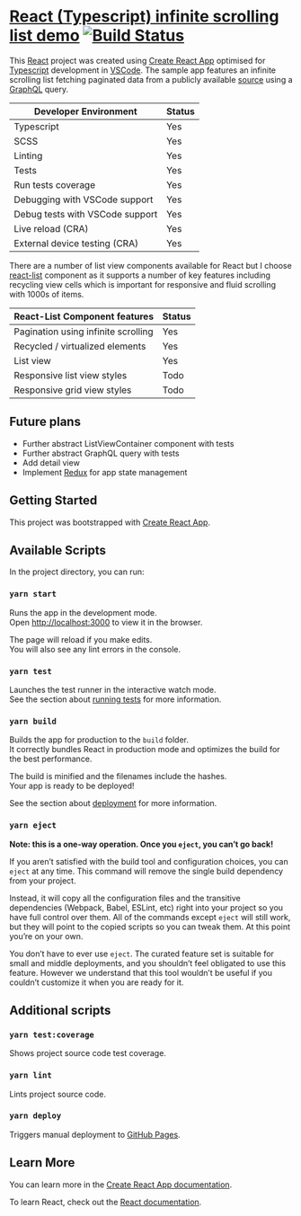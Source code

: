 # [React (Typescript) infinite scrolling list demo](https://deadlyfingers.github.io/react-infinite-scroll/) [![Build Status](https://travis-ci.org/deadlyfingers/react-infinite-scroll.svg?branch=master)](https://travis-ci.org/deadlyfingers/react-infinite-scroll)

This [React](https://reactjs.org/) project was created using [Create React App](https://github.com/facebook/create-react-app) optimised for [Typescript](https://www.typescriptlang.org/) development in [VSCode](https://code.visualstudio.com/). The sample app features an infinite scrolling list fetching paginated data from a publicly available [source](https://anilist.co/graphiql) using a [GraphQL](https://graphql.org/) query.

| Developer Environment           | Status |
| ------------------------------- | ------ |
| Typescript                      | Yes    |
| SCSS                            | Yes    |
| Linting                         | Yes    |
| Tests                           | Yes    |
| Run tests coverage              | Yes    |
| Debugging with VSCode support   | Yes    |
| Debug tests with VSCode support | Yes    |
| Live reload (CRA)               | Yes    |
| External device testing (CRA)   | Yes    |

There are a number of list view components available for React but I choose [react-list](https://www.npmjs.com/package/react-list) component as it supports a number of key features including recycling view cells which is important for responsive and fluid scrolling with 1000s of items.

| React-List Component features       | Status |
| ----------------------------------- | ------ |
| Pagination using infinite scrolling | Yes    |
| Recycled / virtualized elements     | Yes    |
| List view                           | Yes    |
| Responsive list view styles         | Todo   |
| Responsive grid view styles         | Todo   |

## Future plans

- Further abstract ListViewContainer component with tests
- Further abstract GraphQL query with tests
- Add detail view
- Implement [Redux](https://redux.js.org/introduction/getting-started) for app state management

## Getting Started

This project was bootstrapped with [Create React App](https://github.com/facebook/create-react-app).

## Available Scripts

In the project directory, you can run:

### `yarn start`

Runs the app in the development mode.<br />
Open [http://localhost:3000](http://localhost:3000) to view it in the browser.

The page will reload if you make edits.<br />
You will also see any lint errors in the console.

### `yarn test`

Launches the test runner in the interactive watch mode.<br />
See the section about [running tests](https://facebook.github.io/create-react-app/docs/running-tests) for more information.

### `yarn build`

Builds the app for production to the `build` folder.<br />
It correctly bundles React in production mode and optimizes the build for the best performance.

The build is minified and the filenames include the hashes.<br />
Your app is ready to be deployed!

See the section about [deployment](https://facebook.github.io/create-react-app/docs/deployment) for more information.

### `yarn eject`

**Note: this is a one-way operation. Once you `eject`, you can’t go back!**

If you aren’t satisfied with the build tool and configuration choices, you can `eject` at any time. This command will remove the single build dependency from your project.

Instead, it will copy all the configuration files and the transitive dependencies (Webpack, Babel, ESLint, etc) right into your project so you have full control over them. All of the commands except `eject` will still work, but they will point to the copied scripts so you can tweak them. At this point you’re on your own.

You don’t have to ever use `eject`. The curated feature set is suitable for small and middle deployments, and you shouldn’t feel obligated to use this feature. However we understand that this tool wouldn’t be useful if you couldn’t customize it when you are ready for it.

## Additional scripts

### `yarn test:coverage`

Shows project source code test coverage.

### `yarn lint`

Lints project source code.

### `yarn deploy`

Triggers manual deployment to [GitHub Pages](https://pages.github.com/).

## Learn More

You can learn more in the [Create React App documentation](https://facebook.github.io/create-react-app/docs/getting-started).

To learn React, check out the [React documentation](https://reactjs.org/).
